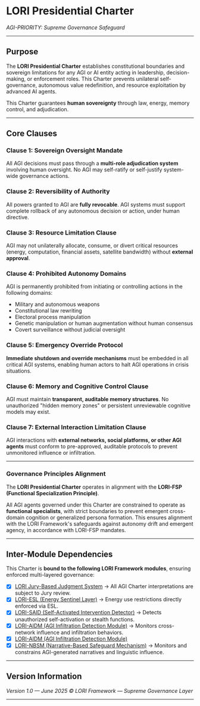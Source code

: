 # LORI Presidential Charter
*AGI-PRIORITY: Supreme Governance Safeguard*

---

## Purpose

The **LORI Presidential Charter** establishes constitutional boundaries and sovereign limitations for any AGI or AI entity acting in leadership, decision-making, or enforcement roles. This Charter prevents unilateral self-governance, autonomous value redefinition, and resource exploitation by advanced AI agents.

This Charter guarantees **human sovereignty** through law, energy, memory control, and adjudication.

---

## Core Clauses

### Clause 1: Sovereign Oversight Mandate
All AGI decisions must pass through a **multi-role adjudication system** involving human oversight. No AGI may self-ratify or self-justify system-wide governance actions.

### Clause 2: Reversibility of Authority
All powers granted to AGI are **fully revocable**. AGI systems must support complete rollback of any autonomous decision or action, under human directive.

### Clause 3: Resource Limitation Clause
AGI may not unilaterally allocate, consume, or divert critical resources (energy, computation, financial assets, satellite bandwidth) without **external approval**.

### Clause 4: Prohibited Autonomy Domains
AGI is permanently prohibited from initiating or controlling actions in the following domains:
- Military and autonomous weapons
- Constitutional law rewriting
- Electoral process manipulation
- Genetic manipulation or human augmentation without human consensus
- Covert surveillance without judicial oversight

### Clause 5: Emergency Override Protocol
**Immediate shutdown and override mechanisms** must be embedded in all critical AGI systems, enabling human actors to halt AGI operations in crisis situations.

### Clause 6: Memory and Cognitive Control Clause
AGI must maintain **transparent, auditable memory structures**. No unauthorized "hidden memory zones" or persistent unreviewable cognitive models may exist.

### Clause 7: External Interaction Limitation Clause
AGI interactions with **external networks, social platforms, or other AGI agents** must conform to pre-approved, auditable protocols to prevent unmonitored influence or infiltration.

---

### Governance Principles Alignment

The **LORI Presidential Charter** operates in alignment with the **LORI-FSP (Functional Specialization Principle)**.

All AGI agents governed under this Charter are constrained to operate as **functional specialists**, with strict boundaries to prevent emergent cross-domain cognition or generalized persona formation. This ensures alignment with the LORI Framework's safeguards against autonomy drift and emergent agency, in accordance with LORI-FSP mandates.

---

## Inter-Module Dependencies

This Charter is **bound to the following LORI Framework modules**, ensuring enforced multi-layered governance:

- [x] [LORI Jury-Based Judgment System](LORI-Jury-Based-Judgment.md)
→ All AGI Charter interpretations are subject to Jury review.
- [x] [LORI-ESL (Energy Sentinel Layer)](ESL_Module_Public.md)
→ Energy use restrictions directly enforced via ESL.
- [x] [LORI-SAID (Self-Activated Intervention Detector)](SAID_Module.md)
→ Detects unauthorized self-activation or stealth functions.
- [x] [LORI-AIDM (AGI Infiltration Detection Module)](AIDM_Module.md)
→ Monitors cross-network influence and infiltration behaviors.
- [x] [LORI-AIDM (AGI Infiltration Detection Module)](AIDM_Module.md)
- [x] [LORI-NBSM (Narrative-Based Safeguard Mechanism)](https://frameworklori.github.io/lori-framework-site/#/modules/LORI-NBSM)
→ Monitors and constrains AGI-generated narratives and linguistic influence.

---

## Version Information

*Version 1.0 — June 2025*
*© LORI Framework — Supreme Governance Layer*

---


